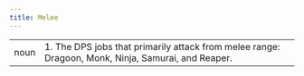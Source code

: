 ```yaml
---
title: Melee
---
```

| | |
| --- | --- |
| noun | 1.  	The DPS jobs that primarily attack from melee range: Dragoon, Monk, Ninja, Samurai, and Reaper.	|
